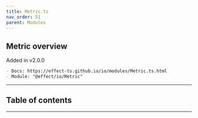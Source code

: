 ```yaml
---
title: Metric.ts
nav_order: 51
parent: Modules
---
```


## Metric overview

Added in v2.0.0

```md
- Docs: https://effect-ts.github.io/io/modules/Metric.ts.html
- Module: "@effect/io/Metric"
```

---

<h2 class="text-delta">Table of contents</h2>

---
